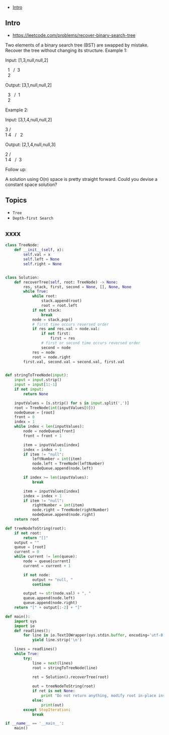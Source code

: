 - [Intro](#intro)

## Intro

- https://leetcode.com/problems/recover-binary-search-tree

Two elements of a binary search tree (BST) are swapped by mistake.
Recover the tree without changing its structure.
Example 1:

Input: [1,3,null,null,2]

   1
  /
 3
  \
   2

Output: [3,1,null,null,2]

   3
  /
 1
  \
   2

Example 2:

Input: [3,1,4,null,null,2]

  3
 / \
1   4
   /
  2

Output: [2,1,4,null,null,3]

  2
 / \
1   4
   /
  3

Follow up:

A solution using O(n) space is pretty straight forward.
Could you devise a constant space solution?






## Topics

- `Tree`
- `Depth-first Search`


## xxxx

```py
class TreeNode:
    def __init__(self, x):
        self.val = x
        self.left = None
        self.right = None


class Solution:
    def recoverTree(self, root: TreeNode) -> None:
        res, stack, first, second = None, [], None, None
        while True:
            while root:
                stack.append(root)
                root = root.left
            if not stack:
                break 
            node = stack.pop()
            # first time occurs reversed order
            if res and res.val > node.val:
                if not first:
                    first = res
                # first or second time occurs reversed order
                second = node
            res = node
            root = node.right
        first.val, second.val = second.val, first.val


def stringToTreeNode(input):
    input = input.strip()
    input = input[1:-1]
    if not input:
        return None

    inputValues = [s.strip() for s in input.split(',')]
    root = TreeNode(int(inputValues[0]))
    nodeQueue = [root]
    front = 0
    index = 1
    while index < len(inputValues):
        node = nodeQueue[front]
        front = front + 1

        item = inputValues[index]
        index = index + 1
        if item != "null":
            leftNumber = int(item)
            node.left = TreeNode(leftNumber)
            nodeQueue.append(node.left)

        if index >= len(inputValues):
            break

        item = inputValues[index]
        index = index + 1
        if item != "null":
            rightNumber = int(item)
            node.right = TreeNode(rightNumber)
            nodeQueue.append(node.right)
    return root

def treeNodeToString(root):
    if not root:
        return "[]"
    output = ""
    queue = [root]
    current = 0
    while current != len(queue):
        node = queue[current]
        current = current + 1

        if not node:
            output += "null, "
            continue

        output += str(node.val) + ", "
        queue.append(node.left)
        queue.append(node.right)
    return "[" + output[:-2] + "]"

def main():
    import sys
    import io
    def readlines():
        for line in io.TextIOWrapper(sys.stdin.buffer, encoding='utf-8'):
            yield line.strip('\n')

    lines = readlines()
    while True:
        try:
            line = next(lines)
            root = stringToTreeNode(line)
            
            ret = Solution().recoverTree(root)

            out = treeNodeToString(root)
            if ret is not None:
                print "Do not return anything, modify root in-place instead."
            else:
                print(out)
        except StopIteration:
            break

if __name__ == '__main__':
    main()
```